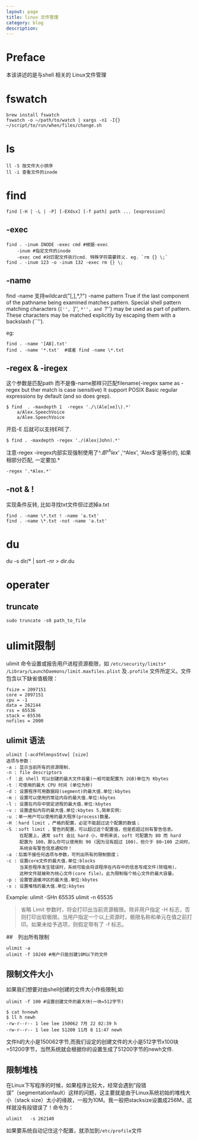 ```yaml
---
layout: page
title: linux 文件管理
category: blog
description:
---
```

# Preface
本该讲述的是与shell 相关的 Linux文件管理

# fswatch

    brew install fswatch
    fswatch -o ~/path/to/watch | xargs -n1 -I{} ~/script/to/run/when/files/change.sh

# ls

	ll -S 按文件大小排序
	ll -i 查看文件的inode

# find

	find [-H | -L | -P] [-EXdsx] [-f path] path ... [expression]

## -exec

	find . -inum INODE -exec cmd #根据-exec
		-inum #指定文件的inode
		-exec cmd #对匹配文件执行cmd. 特殊字符需要转义. eg. `rm {} \;`
	find . -inum 123 -o -inum 132 -exec rm {} \;

## -name
find -name 支持wildcard("[,],*,?")
	-name pattern
		 True if the last component of the pathname being examined matches pattern.  Special shell pattern matching characters (``['', ``]'', ``*'', and ``?'') may be used as part of pattern.  These characters may be matched explicitly by escaping them with a backslash (``\'').

eg:

	find . -name '[AB].txt'
	find . -name '*.txt'  #或者 find -name \*.txt

## -regex & -iregex
这个参数是匹配path 而不是像-name那样只匹配filename(-iregex same as -regex but ther match is case isensitive)
It support POSIX Basic regular expressions by default (and so does grep).

	$ find  . -maxdepth 1  -regex './\(Ale[xe]\).*'
		a/Alex.SpeechVoice
		a/Alee.SpeechVoice

开启-E 后就可以支持ERE了.

	$ find . -maxdepth -regex './(Alex|John).*'

注意-regex -iregex内部实现强制使用了^$. 即'^Alex$' ,'^Alex', 'Alex$'是等价的, 如果相部分匹配, 一定要加.*

	-regex '.*Alex.*'


## -not & !
实现条件反转, 比如寻找txt文件但过滤掉a.txt

	find . -name \*.txt ! -name 'a.txt'
	find . -name \*.txt -not -name 'a.txt'

# du
du -s dir/* | sort -nr > dir.du

# operater

## truncate

	sudo truncate -s0 path_to_file


# ulimit限制
ulimit 命令设置或报告用户进程资源极限，如 `/etc/security/limits*` `/Library/LaunchDaemons/limit.maxfiles.plist` 及`.profile` 文件所定义。文件包含以下缺省值极限：

	fsize = 2097151
	core = 2097151
	cpu = -1
	data = 262144
	rss = 65536
	stack = 65536
	nofiles = 2000

## ulimit 语法

	ulimit [-acdfHlmnpsStvw] [size]
	选项与参数：
	-a : 显示当前所有的资源限制.
	-n : file descriptors
	-f ：此 shell 可以创建的最大文件容量(一般可能配置为 2GB)单位为 Kbytes
	-t ：可使用的最大 CPU 时间 (单位为秒)
	-d : 设置程序可用数据段(segment)的最大值.单位:kbytes
	-m : 设置可以使用的常驻内存的最大值.单位:kbytes
	-l : 设置在内存中锁定进程的最大值.单位:kbytes
	-v : 设置虚拟内存的最大值.单位:kbytes 5,简单实例:
	-u ：单一用户可以使用的最大程序(process)数量。
	-H ：hard limit ，严格的配置，必定不能超过这个配置的数值；
	-S ：soft limit ，警告的配置，可以超过这个配置值，但是若超过则有警告信息。
	     在配置上，通常 soft 会比 hard 小，举例来说，soft 可配置为 80 而 hard
	     配置为 100，那么你可以使用到 90 (因为没有超过 100)，但介于 80~100 之间时，
	     系统会有警告信息通知你！
	-a ：后面不接任何选项与参数，可列出所有的限制额度；
	-c : 设置core文件的最大值.单位:blocks
	     当某些程序发生错误时，系统可能会将该程序在内存中的信息写成文件(除错用)，
	     这种文件就被称为核心文件(core file)。此为限制每个核心文件的最大容量。
	-p : 设置管道缓冲区的最大值.单位:kbytes
	-s : 设置堆栈的最大值.单位:kbytes

Example:
    ulimit -SHn 65535
	ulimit -n 65535

> 省略 Limit 参数时，将会打印出当前资源极限。除非用户指定 -H 标志，否则打印出软极限。当用户指定一个以上资源时，极限名称和单元在值之前打印。如果未给予选项，则假定带有了 -f 标志。

##　列出所有限制

	ulimit -a
	ulimit -f 10240 #用户只能创建10M以下的文件

## 限制文件大小
如果我们想要对由shell创建的文件大小作些限制,如:

	ulimit -f 100 #设置创建文件的最大块(一块=512字节)

	$ cat h>newh
	$ ll h newh
	-rw-r--r-- 1 lee lee 150062 7月 22 02:39 h
	-rw-r--r-- 1 lee lee 51200 11月 8 11:47 newh

文件h的大小是150062字节,而我们设定的创建文件的大小是512字节x100块=51200字节，当然系统就会根据你的设置生成了51200字节的newh文件.

## 限制堆栈
在Linux下写程序的时候，如果程序比较大，经常会遇到“段错误”（segmentationfault）这样的问题，这主要就是由于Linux系统初始的堆栈大小（stack size）太小的缘故，一般为10M。我一般把stacksize设置成256M，这样就没有段错误了！命令为：

	ulimit   -s 262140

如果要系统自动记住这个配置，就添加到`/etc/profile`文件
